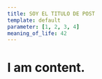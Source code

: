 ```yaml
---
title: SOY EL TITULO DE POST
template: default
parameter: [1, 2, 3, 4]
meaning_of_life: 42
---
```


# I am content.
